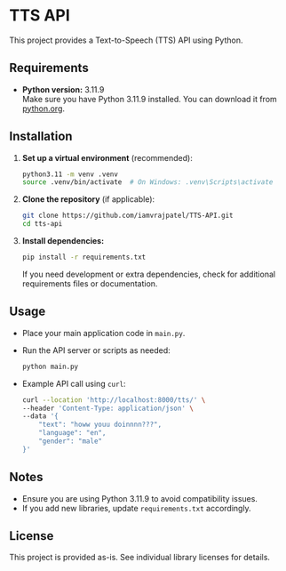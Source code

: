 # TTS API

This project provides a Text-to-Speech (TTS) API using Python.

## Requirements

- **Python version:** 3.11.9  
  Make sure you have Python 3.11.9 installed. You can download it from [python.org](https://www.python.org/downloads/release/python-3119/).

## Installation

1. **Set up a virtual environment** (recommended):

   ```sh
   python3.11 -m venv .venv
   source .venv/bin/activate  # On Windows: .venv\Scripts\activate
   ```

2. **Clone the repository** (if applicable):

   ```sh
   git clone https://github.com/iamvrajpatel/TTS-API.git
   cd tts-api
   ```

3. **Install dependencies:**

   ```sh
   pip install -r requirements.txt
   ```

   If you need development or extra dependencies, check for additional requirements files or documentation.

## Usage

- Place your main application code in `main.py`.
- Run the API server or scripts as needed:

   ```sh
   python main.py
   ```

- Example API call using `curl`:

   ```sh
   curl --location 'http://localhost:8000/tts/' \
   --header 'Content-Type: application/json' \
   --data '{
       "text": "howw youu doinnnn???",
       "language": "en",
       "gender": "male"
   }'
   ```

## Notes

- Ensure you are using Python 3.11.9 to avoid compatibility issues.
- If you add new libraries, update `requirements.txt` accordingly.

## License

This project is provided as-is. See individual library licenses for details.
